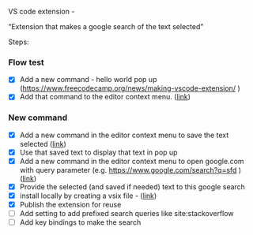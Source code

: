 VS code extension - 

“Extension that makes a google search of the text selected”

Steps:   
### Flow test
- [x] Add a new command - hello world pop up (https://www.freecodecamp.org/news/making-vscode-extension/ )  
- [x] Add that command to the editor context menu. ([link](https://stackoverflow.com/questions/76615668/how-do-i-make-my-extension-add-a-menu-item-to-a-context-menu-in-vs-code))  

### New command  
- [x] Add a new command in the editor context menu to save the text selected ([link](https://stackoverflow.com/questions/73043106/how-to-get-highlighted-text-from-vscode-extension-api))   
- [x] Use that saved text to display that text in pop up  
- [x] Add a new command in the editor context menu to open google.com with query parameter (e.g. https://www.google.com/search?q=sfd )
([link](https://github.com/Microsoft/vscode/issues/11848#issuecomment-246197007))  
- [x] Provide the selected (and saved if needed) text to this google search
- [x] install locally by creating a vsix file - ([link](https://code.visualstudio.com/api/working-with-extensions/publishing-extension))  
- [x] Publish the extension for reuse  
- [ ] Add setting to add prefixed search queries like site:stackoverflow
- [ ] Add key bindings to make the search
